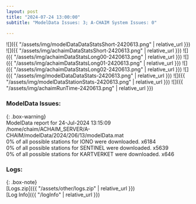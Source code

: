 ```yaml
---
layout: post
title: "2024-07-24 13:00:00"
subtitle: "ModelData Issues: 3; A-CHAIM System Issues: 0"

---
```


![]({{ "/assets/img/modelDataDataStatsShort-2420613.png" | relative_url }})
![]({{ "/assets/img/achaimDataStatsShort-2420613.png" | relative_url }})
![]({{ "/assets/img/achaimDataStatsLong00-2420613.png" | relative_url }})
![]({{ "/assets/img/achaimDataStatsLong01-2420613.png" | relative_url }})
![]({{ "/assets/img/achaimDataStatsLong02-2420613.png" | relative_url }})
![]({{ "/assets/img/modelDataDataStats-2420613.png" | relative_url }})
![]({{ "/assets/img/modelDataStationStats-2420613.png" | relative_url }})
![]({{ "/assets/img/achaimRunTime-2420613.png" | relative_url }})


### ModelData Issues:  
  
{: .box-warning}  
 ModelData report for 24-Jul-2024 13:15:09   
 /home/chaim/ACHAIM_SERVER/A-CHAIM/modelData/2024/206/13/modelData.mat   
 0% of all possible stations for IONO were downloaded. x6184   
 0% of all possible stations for SENTINEL were downloaded. x5639   
 0% of all possible stations for KARTVERKET were downloaded. x646   
  


### Logs:  
  
{: .box-note}  
[Logs.zip]({{ "/assets/other/logs.zip" | relative_url }})  
[Log Info]({{ "/logInfo" | relative_url }})  
